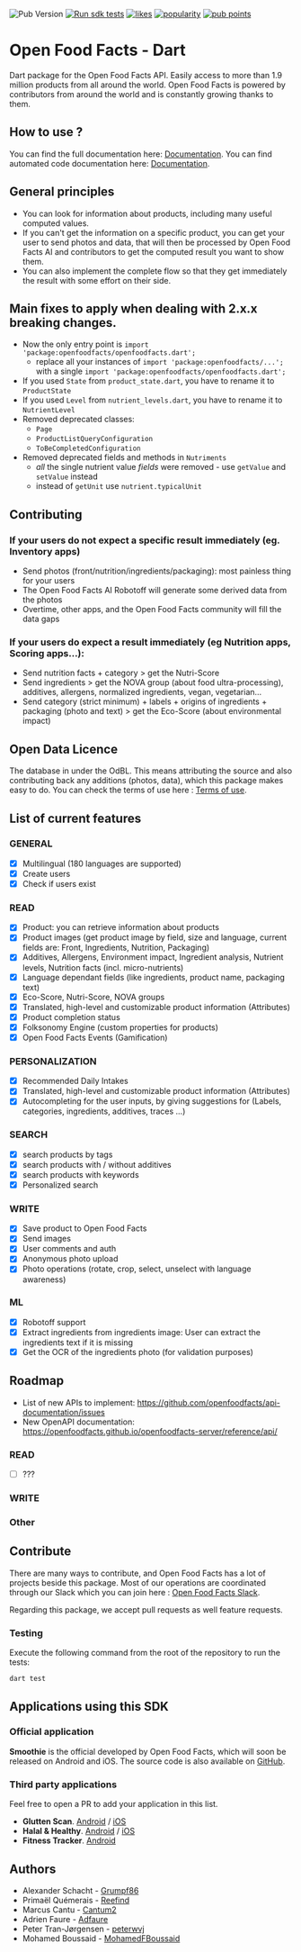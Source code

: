 ![Pub Version](https://img.shields.io/pub/v/openfoodfacts?&colorB=green)
[![Run sdk tests](https://github.com/openfoodfacts/openfoodfacts-dart/actions/workflows/test-sdk.yml/badge.svg)](https://github.com/openfoodfacts/openfoodfacts-dart/actions/workflows/test-sdk.yml)
[![likes](https://img.shields.io/pub/likes/openfoodfacts?logo=dart)](https://pub.dev/packages/openfoodfacts/score)
[![popularity](https://img.shields.io/pub/popularity/openfoodfacts?logo=dart)](https://pub.dev/packages/openfoodfacts/score)
[![pub points](https://img.shields.io/pub/points/openfoodfacts?logo=dart)](https://pub.dev/packages/openfoodfacts/score)



# Open Food Facts - Dart
Dart package for the Open Food Facts API. Easily access to more than 1.9 million products from all around the world.
Open Food Facts is powered by contributors from around the world and is constantly growing thanks to them.

## How to use ?
You can find the full documentation here: [Documentation](https://github.com/openfoodfacts/openfoodfacts-dart/blob/master/DOCUMENTATION.md).
You can find automated code documentation here:  [Documentation](https://openfoodfacts.github.io/openfoodfacts-dart/).

## General principles
- You can look for information about products, including many useful computed values. 
- If you can't get the information on a specific product, you can get your user to send photos and data, that will then be processed by Open Food Facts AI and contributors to get the computed result you want to show them.
- You can also implement the complete flow so that they get immediately the result with some effort on their side.

## Main fixes to apply when dealing with 2.x.x breaking changes.

* Now the only entry point is `import 'package:openfoodfacts/openfoodfacts.dart';`
  * replace all your instances of `import 'package:openfoodfacts/...';` with a single `import 'package:openfoodfacts/openfoodfacts.dart';` 
* If you used `State` from `product_state.dart`, you have to rename it to `ProductState`
* If you used `Level` from `nutrient_levels.dart`, you have to rename it to `NutrientLevel`
* Removed deprecated classes:
  * `Page`
  * `ProductListQueryConfiguration`
  * `ToBeCompletedConfiguration`
* Removed deprecated fields and methods in `Nutriments`
  * _all_ the single nutrient value _fields_ were removed - use `getValue` and `setValue` instead
  * instead of `getUnit` use `nutrient.typicalUnit`

## Contributing 

### If your users do not expect a specific result immediately (eg. Inventory apps)
- Send photos (front/nutrition/ingredients/packaging): most painless thing for your users
- The Open Food Facts AI Robotoff will generate some derived data from the photos
- Overtime, other apps, and the Open Food Facts community will fill the data gaps

### If your users do expect a result immediately (eg Nutrition apps, Scoring apps…):
- Send nutrition facts + category > get the Nutri-Score
- Send ingredients > get the NOVA group (about food ultra-processing), additives, allergens, normalized ingredients, vegan, vegetarian…
- Send category (strict minimum) + labels + origins of ingredients + packaging (photo and text) > get the Eco-Score (about environmental impact)

## Open Data Licence
The database in under the OdBL. This means attributing the source and also contributing back any additions (photos, data), which this package makes easy to do.
You can check the terms of use here : [Terms of use](https://world.openfoodfacts.org/terms-of-use).

## List of current features

### GENERAL
- [x] Multilingual (180 languages are supported)
- [x] Create users
- [x] Check if users exist   

### READ
- [x] Product: you can retrieve information about products
- [x] Product images (get product image by field, size and language, current fields are: Front, Ingredients, Nutrition, Packaging)
- [x] Additives, Allergens, Environment impact, Ingredient analysis, Nutrient levels, Nutrition facts (incl. micro-nutrients)
- [x] Language dependant fields (like ingredients, product name, packaging text)
- [x] Eco-Score, Nutri-Score, NOVA groups
- [x] Translated, high-level and customizable product information (Attributes)
- [x] Product completion status
- [x] Folksonomy Engine (custom properties for products)
- [x] Open Food Facts Events (Gamification)

### PERSONALIZATION
- [x] Recommended Daily Intakes
- [x] Translated, high-level and customizable product information (Attributes)
- [x] Autocompleting for the user inputs, by giving suggestions for (Labels, categories, ingredients, additives, traces ...)

### SEARCH
- [x] search products by tags
- [x] search products with / without additives
- [x] search products with keywords
- [x] Personalized search

### WRITE
- [x] Save product to Open Food Facts 
- [x] Send images
- [x] User comments and auth
- [x] Anonymous photo upload
- [x] Photo operations (rotate, crop, select, unselect with language awareness)
### ML
- [x] Robotoff support
- [x] Extract ingredients from ingredients image: User can extract the ingredients text if it is missing
- [x] Get the OCR of the ingredients photo (for validation purposes)

## Roadmap
- List of new APIs to implement: https://github.com/openfoodfacts/api-documentation/issues
- New OpenAPI documentation: https://openfoodfacts.github.io/openfoodfacts-server/reference/api/

### READ
- [ ] ???

### WRITE

### Other

## Contribute
There are many ways to contribute, and Open Food Facts has a lot of projects beside this package.
Most of our operations are coordinated through our Slack which you can join here : [Open Food Facts Slack](https://openfoodfacts.slack.com).

Regarding this package, we accept pull requests as well feature requests.

### Testing

Execute the following command from the root of the repository to run the tests:

```
dart test
```

## Applications using this SDK

### Official application

**Smoothie** is the official developed by Open Food Facts, which will soon be released on Android and iOS. The source code is also available on [GitHub](https://github.com/openfoodfacts/smooth-app).

### Third party applications

Feel free to open a PR to add your application in this list.

- **Glutten Scan**. [Android](https://play.google.com/store/apps/details?id=com.healthyfood.gluten_free_app) / [iOS](https://apps.apple.com/ch/app/gluten-scanner/id1540660083)
- **Halal & Healthy**. [Android](https://play.google.com/store/apps/details?id=com.TagIn.Tech.handh) / [iOS](https://apps.apple.com/ch/app/halal-healthy/id1603051382)
- **Fitness Tracker**. [Android](https://play.google.com/store/apps/details?id=dk.cepk.fitness_tracker)



## Authors
* Alexander Schacht - [Grumpf86](https://github.com/Grumpf86)
* Primaël Quémerais - [Reefind](https://gitlab.com/Reefind)
* Marcus Cantu - [Cantum2](https://github.com/Cantum2)
* Adrien Faure - [Adfaure](https://github.com/adfaure)
* Peter Tran-Jørgensen - [peterwvj](https://github.com/peterwvj)
* Mohamed Boussaid - [MohamedFBoussaid](https://github.com/MohamedFBoussaid)
